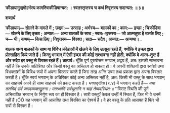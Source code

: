 **क्रीडायामुद्यमोऽर्भस्य कामश्चिक्रीडिषान्यत: ।** **स्वतस्तृप्तस्य च कथं निवृत्तस्य सदान्यत: ॥ ३॥** 

**शब्दार्थ** 

**क्रीडायाम्—** **खेलने के मामले में** **; उद्यम:—** **उत्साह** **; अर्भस्य—** **बालकों का** **; काम:—** **इच्छा** **; चिक्रीडिषा—** **खेलने के लिए इच्छा** **;** **अन्यत:—** **अन्य बालकों के साथ** **; स्वत:-तृप्तस्य—** **जो आत्मतुष्ट है उसके लिए** **; च—** **भी** **; कथम्—** **किस लिए** **; निवृत्तस्य—** **विरक्त** **; सदा—** **सदैव** **; अन्यत:—** **अन्यथा।** **.** 

**बालक अन्य बालकों के साथ या विविध क्रीड़ाओं में खेलने के लिए उत्सुक रहते हैं,** **क्योंकि वे इच्छा द्वारा प्रोत्साहित किये जाते हैं। किन्तु भगवान् में ऐसी इच्छा की कोई सश्भावना** **नहीं होती, क्योंकि वे आत्म-तुष्ट हैं और सदैव हर वस्तु से विरक्त रहते हैं।** **तात्पर्य :** चूँकि पूर्ण पुरुषोत्तम भगवान् अद्वय हैं, अत: इसकी सश्भावना नहीं है कि उनके अतिरिक्त और किसी वस्तु का अस्तित्व हो सकता हो। वे अपनी शक्तियों द्वारा स्वांशों तथा विभक्तांशों के विविध रूपों में अपना विस्तार करते हैं जिस तरह अग्नि उष्मा तथा प्रकाश द्वारा अपना विस्तार करती है। चूँकि स्वयं भगवान् के अतिरिक्त कोई अन्य अस्तित्व नहीं है, अत: किसी भी वस्तु के साथ भगवान् का साहचर्य अपने ही साथ साहचर्य को प्रकट करता है। *भगवद्गीता* (९.४) में भगवान् कहते हैं— *मया ततमिदं सर्वं जगदव्यक्तमूॢतना।* *मत्स्थानि सर्वभूतानि न चाहं तेष्ववस्थित:॥* ''विराट स्थिति की पूर्ण अभिव्यक्ति भगवान् के निर्गुण रूप का ही विस्तार है। सारी वस्तुएँ केवल उन्हीं में स्थित हैं, फिर भी वे उनमें नहीं हैं।ÓÓ यह भगवान् की आसक्ति तथा विरक्ति का ऐश्वर्य है। वे हर वस्तु के प्रति आसक्त हैं फिर भी सबों से विरक्त हैं।  